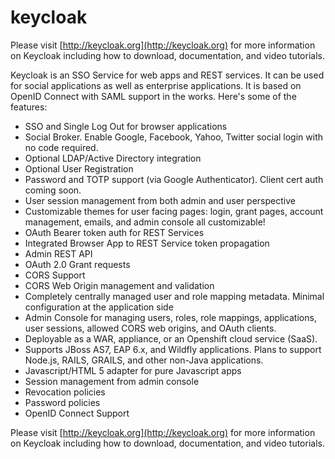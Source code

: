 keycloak
========

Please visit [http://keycloak.org](http://keycloak.org) for more information on Keycloak including how to download, documentation,
and video tutorials.  

Keycloak is an SSO Service for web apps and REST services.
It can be used for social applications as well as enterprise applications.  It is based on OpenID Connect with SAML support in the works.
Here's some of the features:

* SSO and Single Log Out for browser applications
* Social Broker.  Enable Google, Facebook, Yahoo, Twitter social login with no code required.
* Optional LDAP/Active Directory integration
* Optional User Registration
* Password and TOTP support (via Google Authenticator).  Client cert auth coming soon.
* User session management from both admin and user perspective
* Customizable themes for user facing pages: login, grant pages, account management, emails, and admin console all customizable!
* OAuth Bearer token auth for REST Services
* Integrated Browser App to REST Service token propagation
* Admin REST API
* OAuth 2.0 Grant requests
* CORS Support
* CORS Web Origin management and validation
* Completely centrally managed user and role mapping metadata.  Minimal configuration at the application side
* Admin Console for managing users, roles, role mappings, applications, user sessions, allowed CORS web origins, and OAuth clients.
* Deployable as a WAR, appliance, or an Openshift  cloud service (SaaS).
* Supports JBoss AS7, EAP 6.x, and Wildfly applications.   Plans to support Node.js, RAILS, GRAILS, and other non-Java applications.
* Javascript/HTML 5 adapter for pure Javascript apps
* Session management from admin console
* Revocation policies
* Password policies
* OpenID Connect Support

Please visit [http://keycloak.org](http://keycloak.org) for more information on Keycloak including how to download, documentation,
and video tutorials.

